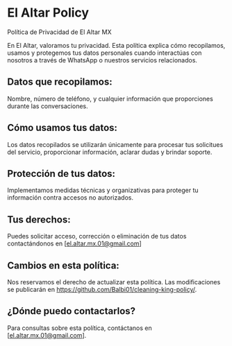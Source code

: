 # El Altar Policy
Política de Privacidad de El Altar MX

En El Altar, valoramos tu privacidad. Esta política explica cómo recopilamos, usamos y 
protegemos tus datos personales cuando interactúas con nosotros a través de WhatsApp o nuestros
servicios relacionados.

## Datos que recopilamos:
Nombre, número de teléfono, y cualquier información que proporciones durante las conversaciones.

## Cómo usamos tus datos:
Los datos recopilados se utilizarán únicamente para procesar tus solicitues del servicio, proporcionar información, 
aclarar dudas y brindar soporte.

## Protección de tus datos:
Implementamos medidas técnicas y organizativas para proteger tu información contra accesos no autorizados.

## Tus derechos:
Puedes solicitar acceso, corrección o eliminación de tus datos contactándonos en [el.altar.mx.01@gmail.com]

## Cambios en esta política:
Nos reservamos el derecho de actualizar esta política. Las modificaciones se publicarán en https://github.com/Balbi01/cleaning-king-policy/.

## ¿Dónde puedo contactarlos?
Para consultas sobre esta política, contáctanos en [el.altar.mx.01@gmail.com].

